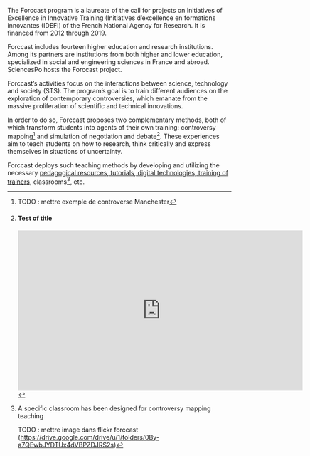 The Forccast program is a laureate of the call for projects on Initiatives of Excellence in Innovative Training (Initiatives d’excellence en formations innovantes (IDEFI) of the French National Agency for Research. It is financed from 2012 through 2019.

Forccast includes fourteen higher education and research institutions. Among its partners are institutions from both higher and lower education, specialized in social and engineering sciences in France and abroad. SciencesPo hosts the Forccast project.

Forccast’s activities focus on the interactions between science, technology and society (STS). The program’s goal is to train different audiences on the exploration of contemporary controversies, which emanate from the massive proliferation of scientific and technical innovations.

In order to do so, Forccast proposes two complementary methods, both of which transform students into agents of their own training: controversy mapping[^lien-controversy] and simulation of negotiation and debate[^lien-simulation]. These experiences aim to teach students on how to research, think critically and express themselves in situations of uncertainty. 

Forccast deploys such teaching methods by developing and utilizing the necessary [pedagogical resources, tutorials, digital technologies, training of trainers](/en/resources), classrooms[^salle-de-classe], etc.

[^lien-controversy]:

	TODO : mettre exemple de controverse Manchester

[^lien-simulation]: #### Test of title

	<iframe src="https://player.vimeo.com/video/63807749?color=ffffff&byline=0&portrait=0" width="640" height="360" frameborder="0" webkitallowfullscreen mozallowfullscreen allowfullscreen></iframe>

[^salle-de-classe]:

	A specific classroom has been designed for controversy mapping teaching

	TODO : mettre image dans flickr forccast (https://drive.google.com/drive/u/1/folders/0By-a7QEwbJYDTUx4dVBPZDJRS2s)
